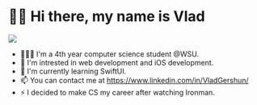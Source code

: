 # 👋🏼 Hi there, my name is Vlad
<!-- <p align="center"> <img src="https://komarev.com/ghpvc/?username=VladGershun&color=brightgreen" alt="VladGershun" /> </p> -->
![](https://komarev.com/ghpvc/?username=VladGershun&color=brightgreen)
- 👨🏻‍💻 I'm a 4th year computer science student @WSU.
- 👀 I'm intrested in web development and iOS development.
- 🌱 I'm currently learning SwiftUI.
- 📫 You can contact me at https://www.linkedin.com/in/VladGershun/
- ⚡️ I decided to make CS my career after watching Ironman.

<!--
**VladGershun/VladGershun** is a ✨ _special_ ✨ repository because its `README.md` (this file) appears on your GitHub profile.

Here are some ideas to get you started:

- 🔭 I’m currently working on ...
- 🌱 I’m currently learning ...
- 👯 I’m looking to collaborate on ...
- 🤔 I’m looking for help with ...
- 💬 Ask me about ...
- 📫 How to reach me: ...
- 😄 Pronouns: ...
- ⚡ Fun fact: ...
-->
